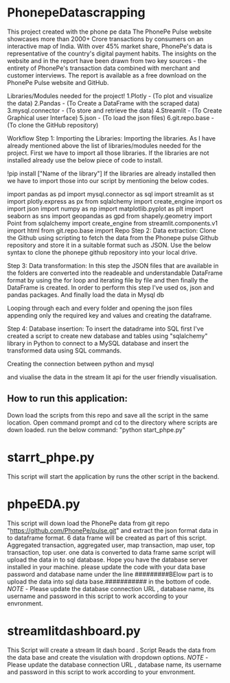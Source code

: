 # PhonepeDatascrapping
This project created with the phone pe data 
The PhonePe Pulse website showcases more than 2000+ Crore transactions by consumers on an interactive map of India. With over 45% market share, PhonePe's data is representative of the country's digital payment habits. The insights on the website and in the report have been drawn from two key sources - the entirety of PhonePe's transaction data combined with merchant and customer interviews. The report is available as a free download on the PhonePe Pulse website and GitHub.

Libraries/Modules needed for the project!
1.Plotly - (To plot and visualize the data) 2.Pandas - (To Create a DataFrame with the scraped data) 3.mysql.connector - (To store and retrieve the data) 4.Streamlit - (To Create Graphical user Interface) 5.json - (To load the json files) 6.git.repo.base - (To clone the GitHub repository)

Workflow
Step 1:
Importing the Libraries:
Importing the libraries. As I have already mentioned above the list of libraries/modules needed for the project. First we have to import all those libraries. If the libraries are not installed already use the below piece of code to install.

!pip install ["Name of the library"]
If the libraries are already installed then we have to import those into our script by mentioning the below codes.

import pandas as pd
import mysql.connector as sql
import streamlit as st
import plotly.express as px
from sqlalchemy import create_engine
import os
import json
import numpy as np
import matplotlib.pyplot as plt
import seaborn as sns
import geopandas as gpd
from shapely.geometry import Point
from sqlalchemy import create_engine
from streamlit.components.v1 import html
from git.repo.base import Repo
Step 2:
Data extraction:
Clone the Github using scripting to fetch the data from the Phonepe pulse Github repository and store it in a suitable format such as JSON. Use the below syntax to clone the phonepe github repository into your local drive.

Step 3:
Data transformation:
In this step the JSON files that are available in the folders are converted into the readeable and understandable DataFrame format by using the for loop and iterating file by file and then finally the DataFrame is created. In order to perform this step I've used os, json and pandas packages. And finally load the data in Mysql db

Looping through each and every folder and opening the json files appending only the required key and values and creating the dataframe.

Step 4:
Database insertion:
To insert the datadrame into SQL first I've created a script to create new database and tables using "sqlalchemy" library in Python to connect to a MySQL database and insert the transformed data using SQL commands.

Creating the connection between python and mysql

and viualise the data in the stream lit api for the user friendly visualisation.

## How to run this application:
Down load the scripts from this repo and save all the script in the same location.
Open command prompt and cd to the directory where scripts are down loaded.
run the below command:
  "python start_phpe.py"
# starrt_phpe.py
This script will start the application by runs the other script in the backend.

# phpeEDA.py
This script will down load the PhonePe data from git repo "https://github.com/PhonePe/pulse.git" and extract the json format data in to dataframe format. 
6 data frame will be created as part of this script. Aggregated transaction, aggregated user, map transaction, map user, top transaction, top user. 
one data is converted to data frame same script will upload the data in to sql database. 
Hope you have the database server installed in your machine. please update the code with your data base password and database name under the line 
#########BElow part is to upload the data into sql data base.###########  in the bottom of code.
*NOTE* -  Please update the database connection URL , database name, its username and password in this script to work according to your envronment.

# streamlitdashboard.py
This Script will create a stream lit dash board . 
Script Reads the data from the data base and create the visulation with dropdown options. 
*NOTE* -  Please update the database connection URL , database name, its username and password in this script to work according to your envronment.
